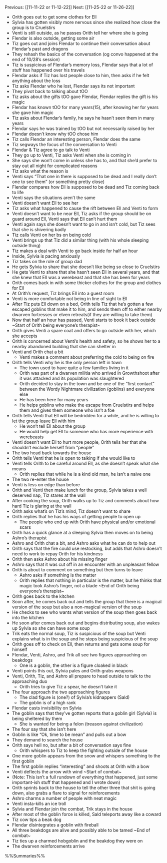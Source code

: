 Previous: [[11-11-22 or 11-12-22]]
Next: [[11-25-22 or 11-26-22]]

- Orith goes out to get some clothes for Ell
- Sylvia has gotten visibly more nervous since she realized how close the group is to Cruelstirs
- Venti is still outside, as he passes Orith tell her where she is going
- Flendar is also outside, getting some air
- Tiz goes out and joins Flendar to continue their conversation about Flendar’s past and dragons
- They rehash the basics of the conversation (og convo happened at the end of 10/28’s session)
- Tiz is suspicious of Flendar’s memory loss, Flendar says that a lot of stuff has happened over his travels
- Flendar asks if Tiz has lost people close to him, then asks if he felt anything about the loss
- Tiz asks Flendar who he lost, Flendar says its not important
- They pivot back to talking about tOO
- Tiz asks about the gifts tOO gave Flendar, Flendar replies the gift is his magic
- Flendar has known tOO for many years(15), after knowing her for years she gave him magic
- Tiz asks about Flendar’s family, he says he hasn’t seen them in many years
- Flendar says he was trained by tOO but not necessarily raised by her
- Flendar doesn’t know why tOO chose him
- Tiz calls Flendar an interesting person, Flendar does the same
- Tiz segways the focus of the conversation to Venti
- Flendar & Tiz agree to go talk to Venti
- They go up to Venti, Tiz asks Venti when she is coming in
- She says she won’t come in unless she has to, and that she’d prefer to stay out all night for complicated reasons
- Tiz asks what the reason is
- Venti says “That one in there is supposed to be dead and I really don’t one to see them” (or something pretty close)
- Flendar compares how Ell is supposed to be dead and Tiz coming back to life
- Venti says the situations aren’t the same
- Venti doesn’t want Ell to see her
- Tiz asks what happened to cause the rift between Ell and Venti to form
- Venti doesn’t want to be near Ell, Tiz asks if the group should be on guard around Ell, Venti says that Ell can’t hurt them
- Venti again says she doesn’t want to go in and isn’t cold, but Tiz sees that she is shivering badly
- Tiz calls Venti on her bs on being cold
- Venti brings up that Tiz did a similar thing (with his whole sleeping outside thing)
- Tiz makes a deal with Venti to go back inside for half an hour
- Inside, Sylvia is pacing anxiously
- Tiz takes on the role of group dad
- He gets Sylvia to share that she doesn’t like being so close to Cruelstirs
- He gets Venti to share that she hasn’t seen Ell in several years, and that she knew that Ell was a werebeast and that she has been for years
- Orith comes back in with some thicker clothes for the group and clothes for Ell
- At Orith’s request, Tiz brings Ell into a guest room
- Venti is more comfortable not being in line of sight to Ell
- After Tiz puts Ell down on a bed, Orith tells Tiz that he’s gotten a few escaped goblins that make it to him, and sends them off to either nearby dwarven fortresses or elven retreats(if they are willing to take them)
- Now that half an hour has passed, Venti starts to book it back outside
~Start of Orith being everyone’s therapist~
- Orith gives Venti a spare coat and offers to go outside with her, which she accepts
- Orith is concerned about Venti’s health and safety, so he shows her to a nearby abandoned building that she can shelter in
- Venti and Orith chat a bit
	- Venti makes a comment about preferring the cold to being on fire
- Orith tells Venti why he is the only person left in town
	- The town used to have quite a few families living in it
	- Orith was part of a dwarven militia who arrived in Growthshoot after it was attacked and its population was slaughtered
	- Orith decided to stay in the town and be one of the “first contact” between the Wordy Nightmare civilization (goblins) and everyone else
	- He has been here for many years
	- He helps goblins who make the escape from Cruelstirs and helps them and gives them someone who isn’t a foe
- Orith tells Venti that Ell will be bedridden for a while, and he is willing to let the group leave Ell with him
	- He won’t tell Ell about the group
	- He would help get Ell to someone who has more experience with werebeasts
- Venti doesn’t want Ell to hurt more people, Orith tells her that she shouldn’t exclude herself from “people”
- The two head back towards the house
- Orith tells Venti that he is open to talking if she would like to
- Venti tells Orith to be careful around Ell, as she doesn’t speak what she means
	- Orith replies that while he is a kind old man, he isn’t a naive one
- The two re-enter the house
- Venti is less on edge than before
- Orith and Venti then make lunch for the group, Sylvia takes a well deserved nap, Tiz stares at the wall
- After cooking the soup, Orith walks up to Tiz and comments about how hard Tiz is glaring at the wall
- Orith asks what’s on Tiz’s mind, Tiz doesn’t want to share
- Orith replies that he has his ways of getting people to open up
	- The people who end up with Orith have physical and/or emotional scars
- Orith has a quick glance at a sleeping Sylvia then moves on to being Ashro’s therapist
- Ashro and Orith chat a bit, and Ashro asks what he can do to help out
- Orith says that the fire could use restocking, but adds that Ashro doesn’t need to work to repay Orith for his kindness
- Orith then asks Ashro about his missing finger
- Ashro says that it was cut off in an encounter with an unpleasant fellow
- Orith is about to comment on something but then turns to leave
	- Ashro asks if something is the matter
	- Orith replies that nothing in particular is the matter, but he thinks that magic took Ashro’s finger, not a blade
~End of Orith being everyone’s therapist~
- Orith goes back to the kitchen
- Soon after, he comes back out and tells the group that there is a magical version of the soup but also a non-magical version of the soup
- He checks to see who wants what version of the soup then goes back into the kitchen
- He soon after comes back out and begins distributing soup, also wakes up Sylvia so she can have some soup
- Trik eats the normal soup, Tiz is suspicious of the soup but Venti explains what is in the soup and he stops being suspicious of the soup
- Orith goes off to check on Ell, then returns and gets some soup for himself
- Flendar, Venti, Ashro, and Trik all see two figures approaching on beakdogs
	- One is a goblin, the other is a figure cloaked in black
- Venti points this out, Sylvia pales and Orith grabs weapons
- Venti, Orith, Tiz, and Ashro all prepare to head outside to talk to the approaching duo
	- Orith tries to give Tiz a spear, he doesn’t take it
- The four approach the two approaching figures
	- The clad figure is (one?) of Sylvia’s kidnappers (Sald)
	- The goblin is of a high rank
- Flendar casts invisibility on Sylvia
- The goblin says that they’ve gotten reports that a goblin girl (Sylvia) is being sheltered by them
	- She is wanted for being a felon (treason against civilization)
- The four say that she isn’t here
- Goblin is like “Ok, time to be mean” and pulls out a bow
- They demand to search the house
- Orith says hell no, but after a bit of conversation says fine
	- Orith whispers to Tiz to keep the fighting outside of the house
- One more goblin appears from the snow and whispers something to the first goblin
- The first goblin replies “interesting” and shoots at Orith with a bow
- Venti deflects the arrow with wind
~Start of combat~
- (Note: This isn’t a full rundown of everything that happened, just some important-ish stuff that happened and I wrote down)
- Orith sprints back to the house to tell the other three that shit is going down, also grabs a flare to signal for reinforcements
- Ashro charms a number of people with neat magic
- Venti insta-kills an ice troll
- Sylvia and Flendar join the combat, Trik stays in the house
- After most of the goblin force is killed, Sald teleports away like a coward
- Tiz cow tips a beak dog
- Flendar disintegrates a goblin with fireball
- All three beakdogs are alive and possibly able to be tamed
~End of combat~
- Tiz ties up a charmed hobgoblin and the beakdog they were on
- The dwarven reinforcements arrive

%%Summaries%%